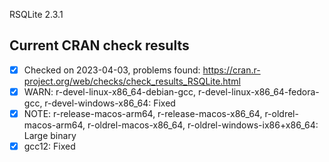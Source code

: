 RSQLite 2.3.1

## Current CRAN check results

- [x] Checked on 2023-04-03, problems found: https://cran.r-project.org/web/checks/check_results_RSQLite.html
- [x] WARN: r-devel-linux-x86_64-debian-gcc, r-devel-linux-x86_64-fedora-gcc, r-devel-windows-x86_64: Fixed
- [x] NOTE: r-release-macos-arm64, r-release-macos-x86_64, r-oldrel-macos-arm64, r-oldrel-macos-x86_64, r-oldrel-windows-ix86+x86_64: Large binary
- [x] gcc12: Fixed
